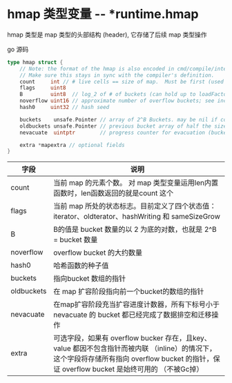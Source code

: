 # hmap 类型变量  -- *runtime.hmap

hmap 类型是 map 类型的头部结构 (header), 它存储了后续 map 类型操作

go 源码
```go
type hmap struct {
	// Note: the format of the hmap is also encoded in cmd/compile/internal/gc/reflect.go.
	// Make sure this stays in sync with the compiler's definition.
	count     int // # live cells == size of map.  Must be first (used by len() builtin)
	flags     uint8
	B         uint8  // log_2 of # of buckets (can hold up to loadFactor * 2^B items)
	noverflow uint16 // approximate number of overflow buckets; see incrnoverflow for details
	hash0     uint32 // hash seed

	buckets    unsafe.Pointer // array of 2^B Buckets. may be nil if count==0.
	oldbuckets unsafe.Pointer // previous bucket array of half the size, non-nil only when growing
	nevacuate  uintptr        // progress counter for evacuation (buckets less than this have been evacuated)

	extra *mapextra // optional fields
}

```


| 字段 | 说明 |
|---|---|
| count | 当前 map 的元素个数。 对 map 类型变量运用len内置函数时，len函数返回的就是count 这个|
| flags | 当前 map 所处的状态标志。目前定义了四个状态值： iterator、oldterator、hashWriting 和 sameSizeGrow|
| B | B的值是 bucket 数量的以 2 为底的对数，也就是 2^B = bucket 数量 |
| noverflow | overflow bucket 的大约数量 |
| hash0 | 哈希函数的种子值 |
| buckets | 指向bucket 数组的指针  |
| oldbuckets| 在 map 扩容阶段指向前一个bucket的数组的指针 |
| nevacuate | 在map扩容阶段充当扩容进度计数器，所有下标号小于 nevacuate 的 bucket 都已经完成了数据排空和迁移操作 |
| extra | 可选字段，如果有 overflow bucker 存在，且key、value 都因不包含指针而被内联 （inline）的情况下，这个字段将存储所有指向 overflow bucket 的指针，保证 overflow bucket 是始终可用的 （不被Gc掉）|
